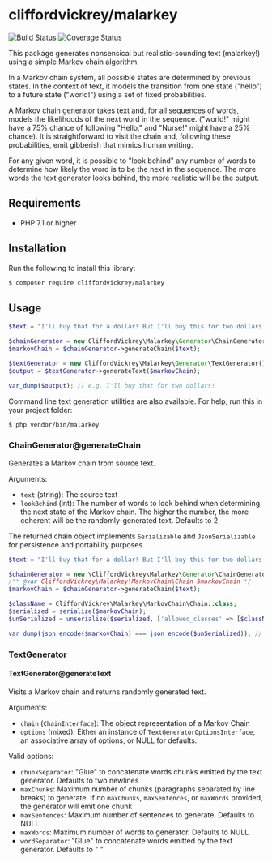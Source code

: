 # cliffordvickrey/malarkey

[![Build Status](https://travis-ci.com/cliffordvickrey/malarkey.svg?branch=master)](https://travis-ci.com/cliffordvickrey/malarkey/)
[![Coverage Status](https://coveralls.io/repos/github/cliffordvickrey/malarkey/badge.svg)](https://coveralls.io/github/cliffordvickrey/malarkey)

This package generates nonsensical but realistic-sounding text (malarkey!) using a simple Markov chain algorithm.

In a Markov chain system, all possible states are determined by previous states. In the context of text, it models the transition from one state ("hello") to a future state ("world!") using a set of fixed probabilities.

A Markov chain generator takes text and, for all sequences of words, models the likelihoods of the next word in the sequence. ("world!" might have a 75% chance of following "Hello," and "Nurse!" might have a 25% chance). It is straightforward to visit the chain and, following these probabilities, emit gibberish that mimics human writing.

For any given word, it is possible to "look behind" any number of words to determine how likely the word is to be the next in the sequence. The more words the text generator looks behind, the more realistic will be the output.

## Requirements

* PHP 7.1 or higher

## Installation

Run the following to install this library:
```bash
$ composer require cliffordvickrey/malarkey
```

## Usage

```php
$text = "I'll buy that for a dollar! But I'll buy this for two dollars!";

$chainGenerator = new CliffordVickrey\Malarkey\Generator\ChainGenerator();
$markovChain = $chainGenerator->generateChain($text);

$textGenerator = new CliffordVickrey\Malarkey\Generator\TextGenerator();
$output = $textGenerator->generateText($markovChain);

var_dump($output); // e.g. I'll buy that for two dollars!

```

Command line text generation utilities are also available. For help, run this in your project folder:

```bash
$ php vendor/bin/malarkey
```

### ChainGenerator@generateChain
Generates a Markov chain from source text.

Arguments:
* `text` (string): The source text
* `lookBehind` (int): The number of words to look behind when determining the next state of the Markov chain. The higher the number, the more coherent will be the randomly-generated text. Defaults to 2

The returned chain object implements `Serializable` and `JsonSerializable` for persistence and portability purposes.

```php
$text = "I'll buy that for a dollar! But I'll buy this for two dollars!";

$chainGenerator = new \CliffordVickrey\Malarkey\Generator\ChainGenerator();
/** @var CliffordVickrey\Malarkey\MarkovChain\Chain $markovChain */
$markovChain = $chainGenerator->generateChain($text);

$className = CliffordVickrey\Malarkey\MarkovChain\Chain::class;
$serialized = serialize($markovChain);
$unSerialized = unserialize($serialized, ['allowed_classes' => [$className]]);

var_dump(json_encode($markovChain) === json_encode($unSerialized)); // TRUE

```

### TextGenerator

#### TextGenerator@generateText
Visits a Markov chain and returns randomly generated text.

Arguments:
* `chain` (`ChainInterface`): The object representation of a Markov Chain
* `options` (mixed): Either an instance of `TextGeneratorOptionsInterface`, an associative array of options, or NULL for defaults.

Valid options:
* `chunkSeparator`: "Glue" to concatenate words chunks emitted by the text generator. Defaults to two newlines
* `maxChunks`: Maximum number of chunks (paragraphs separated by line breaks) to generate. If no `maxChunks`, `maxSentences`, or `maxWords` provided, the generator will emit one chunk
* `maxSentences`: Maximum number of sentences to generate. Defaults to NULL
* `maxWords`: Maximum number of words to generator. Defaults to NULL
* `wordSeparator`: "Glue" to concatenate words emitted by the text generator. Defaults to " "

